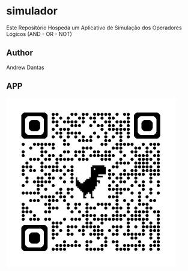 # simulador
Este Repositório Hospeda um Aplicativo de Simulação dos Operadores Lógicos (AND - OR - NOT)
## Author
Andrew Dantas
## APP
![qrcode](https://github.com/andrewdantas/simulador/blob/main/img/qrcode.png)
